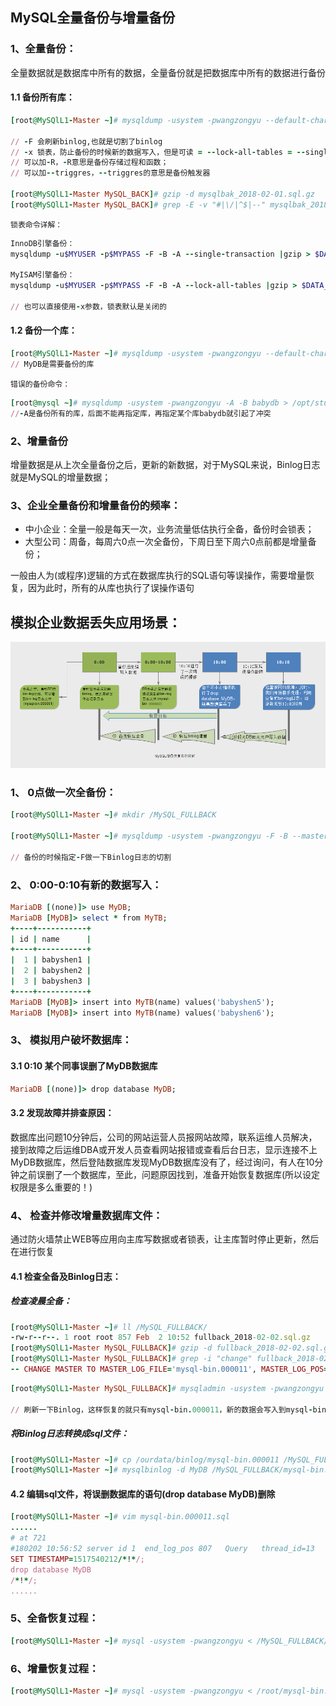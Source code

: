 ## MySQL全量备份与增量备份

### 1、全量备份：
全量数据就是数据库中所有的数据，全量备份就是把数据库中所有的数据进行备份

#### 1.1 备份所有库：
```ruby
[root@MySQlL1-Master ~]# mysqldump -usystem -pwangzongyu --default-character-set=utf8 -F -B -A -x --master-data=1 --events |gzip > /MySQL_BACK/mysqlbak_$(date +%F).sql.gz

// -F 会刷新binlog,也就是切割了binlog
// -x 锁表，防止备份的时候新的数据写入，但是可读 = --lock-all-tables = --single-transaction
// 可以加-R，-R意思是备份存储过程和函数；
// 可以加--triggres，--triggres的意思是备份触发器

[root@MySQlL1-Master MySQL_BACK]# gzip -d mysqlbak_2018-02-01.sql.gz
[root@MySQlL1-Master MySQL_BACK]# grep -E -v "#|\/|^$|--" mysqlbak_2018-02-01.sql
```
`锁表命令详解：`
```ruby
InnoDB引擎备份：
mysqldump -u$MYUSER -p$MYPASS -F -B -A --single-transaction |gzip > $DATA_FILE

MyISAM引擎备份：
mysqldump -u$MYUSER -p$MYPASS -F -B -A --lock-all-tables |gzip > $DATA_FILE

// 也可以直接使用-x参数，锁表默认是关闭的
```

#### 1.2 备份一个库：
```ruby
[root@MySQlL1-Master ~]# mysqldump -usystem -pwangzongyu --default-character-set=utf8 -F -B -x --master-data=1 --events MyDB|gzip > /MySQL_BACK/mysqlbak_$(date +%F).sql.gz
// MyDB是需要备份的库
```
`错误的备份命令：`
```ruby
[root@mysql ~]# mysqldump -usystem -pwangzongyu -A -B babydb > /opt/student.sql
//-A是备份所有的库，后面不能再指定库，再指定某个库babydb就引起了冲突
```

### 2、增量备份
增量数据是从上次全量备份之后，更新的新数据，对于MySQL来说，Binlog日志就是MySQL的增量数据；



### 3、企业全量备份和增量备份的频率：
- 中小企业：全量一般是每天一次，业务流量低估执行全备，备份时会锁表；
- 大型公司：周备，每周六0点一次全备份，下周日至下周六0点前都是增量备份；

一般由人为(或程序)逻辑的方式在数据库执行的SQL语句等误操作，需要增量恢复，因为此时，所有的从库也执行了误操作语句

## 模拟企业数据丢失应用场景：    

![](https://github.com/ZongYuWang/image/blob/master/MySQL3.png)    

### 1、 0点做一次全备份：
```ruby
[root@MySQlL1-Master ~]# mkdir /MySQL_FULLBACK

[root@MySQlL1-Master ~]# mysqldump -usystem -pwangzongyu -F -B --master-data=2 -x MyDB|gzip > /MySQL_FULLBACK/fullback_$(date +%F).sql.gz

// 备份的时候指定-F做一下Binlog日志的切割
```
### 2、 0:00-0:10有新的数据写入：
```ruby
MariaDB [(none)]> use MyDB;
MariaDB [MyDB]> select * from MyTB;
+----+-----------+
| id | name      |
+----+-----------+
|  1 | babyshen1 |
|  2 | babyshen2 |
|  3 | babyshen3 |
+----+-----------+
MariaDB [MyDB]> insert into MyTB(name) values('babyshen5');
MariaDB [MyDB]> insert into MyTB(name) values('babyshen6');

```
### 3、 模拟用户破坏数据库：
#### 3.1  0:10 某个同事误删了MyDB数据库
```ruby
MariaDB [(none)]> drop database MyDB;
```
#### 3.2 发现故障并排查原因：    
数据库出问题10分钟后，公司的网站运营人员报网站故障，联系运维人员解决，接到故障之后运维DBA或开发人员查看网站报错或查看后台日志，显示连接不上MyDB数据库，然后登陆数据库发现MyDB数据库没有了，经过询问，有人在10分钟之前误删了一个数据库，至此，问题原因找到，准备开始恢复数据库(所以设定权限是多么重要的！)

### 4、 检查并修改增量数据库文件：
通过防火墙禁止WEB等应用向主库写数据或者锁表，让主库暂时停止更新，然后在进行恢复

#### 4.1 检查全备及Binlog日志：
##### 检查凌晨全备：
```ruby
[root@MySQlL1-Master ~]# ll /MySQL_FULLBACK/
-rw-r--r--. 1 root root 857 Feb  2 10:52 fullback_2018-02-02.sql.gz
[root@MySQlL1-Master MySQL_FULLBACK]# gzip -d fullback_2018-02-02.sql.gz 
[root@MySQlL1-Master MySQL_FULLBACK]# grep -i "change" fullback_2018-02-02.sql 
-- CHANGE MASTER TO MASTER_LOG_FILE='mysql-bin.000011', MASTER_LOG_POS=245;

```

```ruby
[root@MySQlL1-Master MySQL_FULLBACK]# mysqladmin -usystem -pwangzongyu flush-logs

// 刷新一下Binlog，这样恢复的就只有mysql-bin.000011，新的数据会写入到mysql-bin.000012中，这种是企业业务不允许锁表的情况下
```
##### 将Binlog日志转换成sql文件：
```ruby
[root@MySQlL1-Master ~]# cp /ourdata/binlog/mysql-bin.000011 /MySQL_FULLBACK/
[root@MySQlL1-Master ~]# mysqlbinlog -d MyDB /MySQL_FULLBACK/mysql-bin.000011 > mysql-bin.000011.sql

```
#### 4.2 编辑sql文件，将误删数据库的语句(drop database MyDB)删除
```ruby
[root@MySQlL1-Master ~]# vim mysql-bin.000011.sql
......
# at 721
#180202 10:56:52 server id 1  end_log_pos 807   Query   thread_id=13    exec_time=0     error_code=0
SET TIMESTAMP=1517540212/*!*/;
drop database MyDB
/*!*/;
......

```
### 5、全备恢复过程：
```ruby
[root@MySQlL1-Master ~]# mysql -usystem -pwangzongyu < /MySQL_FULLBACK/fullback_2018-02-02.sql
```

### 6、增量恢复过程：
```ruby
[root@MySQlL1-Master ~]# mysql -usystem -pwangzongyu < /root/mysql-bin.000011.sql
```
